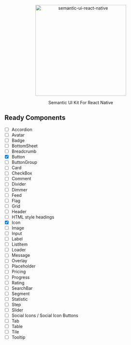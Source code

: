 <p align="center">
  <img alt="semantic-ui-react-native" src="https://i.ibb.co/LPKmVyc/New-Project-1.png" width="300">
</p>

<p align="center">
  Semantic UI Kit For React Native
</p>

## Ready Components

- [ ] Accordion
- [ ] Avatar
- [ ] Badge
- [ ] BottomSheet
- [ ] Breadcrumb
- [x] Button
- [ ] ButtonGroup
- [ ] Card
- [ ] CheckBox
- [ ] Comment
- [ ] Divider
- [ ] Dimmer
- [ ] Feed
- [ ] Flag
- [ ] Grid
- [ ] Header
- [ ] HTML style headings
- [x] Icon
- [ ] Image
- [ ] Input
- [ ] Label
- [ ] ListItem
- [ ] Loader
- [ ] Message
- [ ] Overlay
- [ ] Placeholder
- [ ] Pricing
- [ ] Progress
- [ ] Rating
- [ ] SearchBar
- [ ] Segment
- [ ] Statistic
- [ ] Step
- [ ] Slider
- [ ] Social Icons / Social Icon Buttons
- [ ] Tab
- [ ] Table
- [ ] Tile
- [ ] Tooltip
